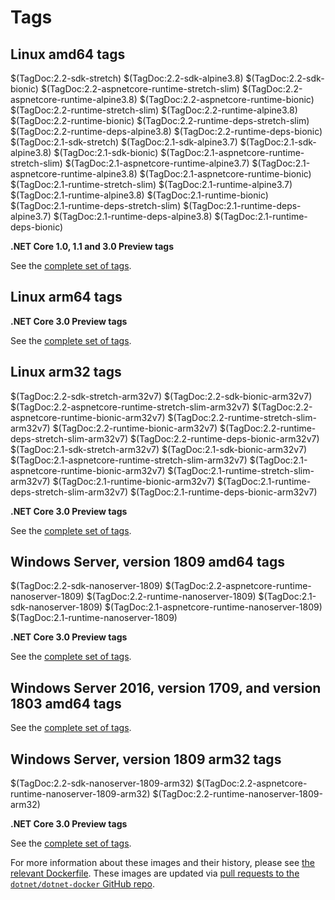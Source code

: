 # Tags

## Linux amd64 tags

$(TagDoc:2.2-sdk-stretch)
$(TagDoc:2.2-sdk-alpine3.8)
$(TagDoc:2.2-sdk-bionic)
$(TagDoc:2.2-aspnetcore-runtime-stretch-slim)
$(TagDoc:2.2-aspnetcore-runtime-alpine3.8)
$(TagDoc:2.2-aspnetcore-runtime-bionic)
$(TagDoc:2.2-runtime-stretch-slim)
$(TagDoc:2.2-runtime-alpine3.8)
$(TagDoc:2.2-runtime-bionic)
$(TagDoc:2.2-runtime-deps-stretch-slim)
$(TagDoc:2.2-runtime-deps-alpine3.8)
$(TagDoc:2.2-runtime-deps-bionic)
$(TagDoc:2.1-sdk-stretch)
$(TagDoc:2.1-sdk-alpine3.7)
$(TagDoc:2.1-sdk-alpine3.8)
$(TagDoc:2.1-sdk-bionic)
$(TagDoc:2.1-aspnetcore-runtime-stretch-slim)
$(TagDoc:2.1-aspnetcore-runtime-alpine3.7)
$(TagDoc:2.1-aspnetcore-runtime-alpine3.8)
$(TagDoc:2.1-aspnetcore-runtime-bionic)
$(TagDoc:2.1-runtime-stretch-slim)
$(TagDoc:2.1-runtime-alpine3.7)
$(TagDoc:2.1-runtime-alpine3.8)
$(TagDoc:2.1-runtime-bionic)
$(TagDoc:2.1-runtime-deps-stretch-slim)
$(TagDoc:2.1-runtime-deps-alpine3.7)
$(TagDoc:2.1-runtime-deps-alpine3.8)
$(TagDoc:2.1-runtime-deps-bionic)

**.NET Core 1.0, 1.1 and 3.0 Preview tags**

See the [complete set of tags]($(System:SourceUrl)/TAGS.md).

## Linux arm64 tags

**.NET Core 3.0 Preview tags**

See the [complete set of tags]($(System:SourceUrl)/TAGS.md).

## Linux arm32 tags

$(TagDoc:2.2-sdk-stretch-arm32v7)
$(TagDoc:2.2-sdk-bionic-arm32v7)
$(TagDoc:2.2-aspnetcore-runtime-stretch-slim-arm32v7)
$(TagDoc:2.2-aspnetcore-runtime-bionic-arm32v7)
$(TagDoc:2.2-runtime-stretch-slim-arm32v7)
$(TagDoc:2.2-runtime-bionic-arm32v7)
$(TagDoc:2.2-runtime-deps-stretch-slim-arm32v7)
$(TagDoc:2.2-runtime-deps-bionic-arm32v7)
$(TagDoc:2.1-sdk-stretch-arm32v7)
$(TagDoc:2.1-sdk-bionic-arm32v7)
$(TagDoc:2.1-aspnetcore-runtime-stretch-slim-arm32v7)
$(TagDoc:2.1-aspnetcore-runtime-bionic-arm32v7)
$(TagDoc:2.1-runtime-stretch-slim-arm32v7)
$(TagDoc:2.1-runtime-bionic-arm32v7)
$(TagDoc:2.1-runtime-deps-stretch-slim-arm32v7)
$(TagDoc:2.1-runtime-deps-bionic-arm32v7)

**.NET Core 3.0 Preview tags**

See the [complete set of tags]($(System:SourceUrl)/TAGS.md).

## Windows Server, version 1809 amd64 tags

$(TagDoc:2.2-sdk-nanoserver-1809)
$(TagDoc:2.2-aspnetcore-runtime-nanoserver-1809)
$(TagDoc:2.2-runtime-nanoserver-1809)
$(TagDoc:2.1-sdk-nanoserver-1809)
$(TagDoc:2.1-aspnetcore-runtime-nanoserver-1809)
$(TagDoc:2.1-runtime-nanoserver-1809)

**.NET Core 3.0 Preview tags**

See the [complete set of tags]($(System:SourceUrl)/TAGS.md).

## Windows Server 2016, version 1709, and version 1803 amd64 tags

See the [complete set of tags]($(System:SourceUrl)/TAGS.md).

## Windows Server, version 1809 arm32 tags

$(TagDoc:2.2-sdk-nanoserver-1809-arm32)
$(TagDoc:2.2-aspnetcore-runtime-nanoserver-1809-arm32)
$(TagDoc:2.2-runtime-nanoserver-1809-arm32)

**.NET Core 3.0 Preview tags**

See the [complete set of tags]($(System:SourceUrl)/TAGS.md).

For more information about these images and their history, please see [the relevant Dockerfile](https://github.com/dotnet/dotnet-docker/search?utf8=%E2%9C%93&q=FROM&type=Code). These images are updated via [pull requests to the `dotnet/dotnet-docker` GitHub repo](https://github.com/dotnet/dotnet-docker/pulls).

